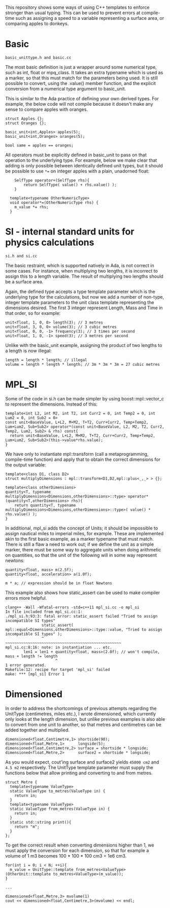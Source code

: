 This repository shows some ways of using C++ templates to enforce stronger than usual typing. This
can be used to prevent errors at compile-time such as assigning a speed to a variable representing
a surface area, or comparing apples to donkeys.

# Basic

```
basic_unittype.h and basic.cc
```

The most basic definition is just a wrapper around some numerical type, such as int, float or
mpq_class. It takes an extra typename which is used as a marker, so that this must match for the
parameters being used. It is still possible to convert, using the .value() member function, and the
explicit conversion from a numerical type argument to basic_unit.

This is similar to the Ada practice of defining your own derived types. For example, the below code
will not compile because it doesn't make any sense to compare apples with oranges.

```
struct Apples {};
struct Oranges {};

basic_unit<int,Apples> apples(5);
basic_unit<int,Oranges> oranges(5);

bool same = apples == oranges;
```

All operators must be explicitly defined in basic_unit to pass on that operation to the underlying
type. For example, below we make clear that adding is only possible between identically defined unit
types, but it should be possible to use `*=` on integer apples with a plain, unadorned float:

```
	SelfType operator+(SelfType rhs){
		return SelfType( value() + rhs.value() );
	}

  template<typename OtherNumericType>
  void operator*=(OtherNumericType rhs) {
    m_value *= rhs;
  }
```

# SI - internal standard units for physics calculations

```
si.h and si.cc
```

The basic restraint, which is supported natively in Ada, is not correct in some cases. For instance,
when multiplying two lengths, it is incorrect to assign this to a length variable. The result of
multiplying two lengths should be a surface area.

Again, the defined type accepts a type template parameter which is the underlying type for the calculations,
but now we add a number of non-type, integer template parameters to the unit class template representing the
dimensions desired. The first 3 integer represent Length, Mass and Time in that order, so for
example:

```
unit<float, 1, 0, 0> length(3); // 3 metres
unit<float, 3, 0, 0> volume(3); // 3 cubic metres
unit<float, 0, 0, -1> frequency(3); // 3 times per second
unit<float, 1, 0, -1> speed(3); // 3 metres per second
```

Unlike with the basic_unit example, assigning the product of two lengths to a length is now illegal:

```
length = length * length; // illegal
volume = length * length * length; // 3m * 3m * 3m = 27 cubic metres
```

# MPL_SI

Some of the code in si.h can be made simpler by using boost::mpl::vector_c to represent the
dimensions. Instead of this:

```
template<int L2, int M2, int T2, int Curr2 = 0, int Temp2 = 0, int Lum2 = 0, int Sub2 = 0>
const unit<BaseValue, L+L2, M+M2, T+T2, Curr+Curr2, Temp+Temp2, Lum+Lum2, Sub+Sub2> operator*(const unit<BaseValue, L2, M2, T2, Curr2, Temp2, Lum2, Sub2> & rhs) const{
  return unit<BaseValue, L+L2, M+M2, T+T2, Curr+Curr2, Temp+Temp2, Lum+Lum2, Sub+Sub2>(this->value*rhs.value);
}
```

We have only to instantiate mpl::transform (call a metaprogramming, compile-time function) and apply
that to obtain the correct dimensions for the output variable:

```
template<class D1, class D2>
struct multiplyDimensions : mpl::transform<D1,D2,mpl::plus<_,_> > {};

template<class otherDimensions>
quantity<T, typename multiplyDimensions<Dimensions,otherDimensions>::type> operator*(quantity<T,otherDimensions> rhs){
	return quantity<T, typename multiplyDimensions<Dimensions,otherDimensions>::type>( value() * rhs.value() );
}
```

In additional, mpl_si adds the concept of Units; it should be impossible to assign nautical miles to
imperial miles, for example. These are implemented akin to the first basic example, as a marker
typename that must match. There is still a flaw a need to work out; if we define the unit as a
simple marker, there must be some way to aggregate units when doing arithmetic on quantities, so
that the unit of the following will in some way represent newtons:

```
quantity<float, mass> m(2.5f);
quantity<float, acceleration> a(1.0f);

m * a; // expression should be in float Newtons
```

This example also shows how static_assert can be used to make compiler errors more helpful.

```
clang++ -Wall -Wfatal-errors -std=c++11 mpl_si.cc -o mpl_si
In file included from mpl_si.cc:1:
./mpl_si.h:93:3: fatal error: static_assert failed "Tried to assign incompatible SI types"
                static_assert( mpl::equal<Dimensions,otherDimensions>::type::value, "Tried to assign incompatible SI types" );
                ^              ~~~~~~~~~~~~~~~~~~~~~~~~~~~~~~~~~~~~~~~~~~~~~~~~~~~
mpl_si.cc:8:16: note: in instantiation ... etc.
        len1 = len1 + quantity<float, mass>(2.0f); // won't compile, mass + length != length
                      ^
1 error generated.
Makefile:12: recipe for target 'mpl_si' failed
make: *** [mpl_si] Error 1
```

# Dimensioned

In order to address the shortcomings of previous attempts regarding the UnitType (centimetres, miles
etc.), I wrote dimensioned, which currently only looks at the length dimension, but unlike previous
examples is also able to convert from one unit to another, so that metres and centimetres can be
added together and multiplied.

```
dimensioned<float,Centimetre,1> shortside(90);
dimensioned<float,Metre,1>      longside(5);
dimensioned<float,Centimetre,2> surface = shortside * longside;
dimensioned<float,Metre,2>      surface2 = shortside * longside;
```

As you would expect, cout'ing surface and surface2 yields `45000 cm2` and `4.5 m2` respectively. The
UnitType template parameter must supply the functions below that allow printing and converting to
and from metres. 
```
struct Metre {
  template<typename ValueType>
  static ValueType to_metres(ValueType in) {
    return in;
  }
  template<typename ValueType>
  static ValueType from_metres(ValueType in) {
    return in;
  }
  static std::string print(){
    return "m";
  }
};
```

To get the correct result when converting dimensions higher than 1, we must apply
the conversion for each dimension, so that for example a volume of 1 m3 becomes
100 * 100 * 100 cm3 = 1e6 cm3.

```
for(int i = 0; i < N; ++i){
  m_value = UnitType::template from_metres<ValueType>(OtherUnit::template to_metres<ValueType>(m_value));
}

...

dimensioned<float,Metre,3> mvolume(1) 
cout << dimensioned<float,Centimetre,3>(mvolume) << endl;
```

